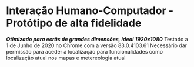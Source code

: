 
# Interação Humano-Computador - Protótipo de alta fidelidade

***Otimizado para ecrãs de grandes dimensões, ideal 1920x1080***
Testado a 1 de Junho de 2020 no Chrome com a versão 83.0.4103.61
Necessário dar permissão para aceder à localização para funcionalidades como localização atual nos mapas e metereologia atual
